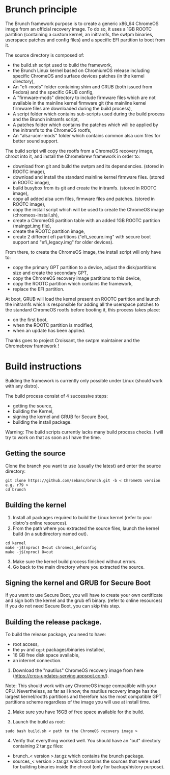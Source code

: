 # Brunch principle

The Brunch framework purpose is to create a generic x86_64 ChromeOS image from an official recovery image. To do so, it uses a 1GB ROOTC partition (containing a custom kernel, an initramfs, the swtpm binaries, userspace patches and config files) and a specific EFI partition to boot from it.

The source directory is composed of:
- the build.sh script used to build the framework,
- the Brunch Linux kernel based on ChromiumOS release including specific ChromeOS and surface devices patches (in the kernel directory),
- An "efi-mods" folder containing shim and GRUB (both issued from Fedora) and the specific GRUB config,
- A "firmware-mods" directory to include firmware files which are not available in the mainline kernel firmware git (the mainline kernel firmware files are downloaded during the build process),
- A script folder which contains sub-scripts used during the build process and the Brunch initramfs script,
- A patches folder which contains the patches which will be applied by the initramfs to the ChromeOS rootfs,
- An "alsa-ucm-mods" folder which contains common alsa ucm files for better sound support.

The build script will copy the rootfs from a ChromeOS recovery image, chroot into it, and install the Chromebrew framework in order to:
- download from git and build the swtpm and its dependencies. (stored in ROOTC image),
- download and install the standard mainline kernel firmware files. (stored in ROOTC image),
- build busybox from its git and create the initramfs. (stored in ROOTC image),
- copy all added alsa ucm files, firmware files and patches. (stored in ROOTC image),
- copy the install script which will be used to create the ChromeOS image (chromeos-install.sh),
- create a ChromeOS partition table with an added 1GB ROOTC partition (maingpt.img file),
- create the ROOTC partition image,
- create 2 different efi partitions ("efi_secure.img" with secure boot support and "efi_legacy.img" for older devices).

From there, to create the ChromeOS image, the install script will only have to:
- copy the primary GPT partition to a device, adjust the disk/partitions size and create the secondary GPT,
- copy the ChromeOS recovery image partitions to this device,
- copy the ROOTC partition which contains the framework,
- replace the EFI partition.

At boot, GRUB will load the kernel present on ROOTC partition and launch the initramfs which is responsible for adding all the userspace patches to the standard ChromeOS rootfs before booting it, this process takes place:
- on the first boot,
- when the ROOTC partition is modified,
- when an update has been applied.

Thanks goes to project Croissant, the swtpm maintainer and the Chromebrew framework !

# Build instructions

Building the framework is currently only possible under Linux (should work with any distro).

The build process consist of 4 successive steps:
- getting the source,
- building the Kernel,
- signing the kernel and GRUB for Secure Boot,
- building the install package.

Warning: The build scripts currently lacks many build process checks. I will try to work on that as soon as I have the time.

## Getting the source

Clone the branch you want to use (usually the latest) and enter the source directory:

```
git clone https://github.com/sebanc/brunch.git -b < ChromeOS version e.g. r79 >
cd brunch
```

## Building the kernel

1. Install all packages required to build the Linux kernel (refer to your distro's online resources).
2. From the path where you extracted the source files, launch the kernel build (in a subdirectory named out).
```
cd kernel
make -j$(nproc) O=out chromeos_defconfig
make -j$(nproc) O=out
```
3. Make sure the kernel build process finished without errors.
4. Go back to the main directory where you extracted the source.

## Signing the kernel and GRUB for Secure Boot

If you want to use Secure Boot, you will have to create your own certificate and sign both the kernel and the grub efi binary. (refer to online resources)
If you do not need Secure Boot, you can skip this step.

## Building the release package.

To build the release package, you need to have:
- root access,
- the `pv` and `cgpt` packages/binaries installed,
- 16 GB free disk space available,
- an internet connection.

1. Download the "nautilus" ChromeOS recovery image from here (https://cros-updates-serving.appspot.com/).

Note: This should work with any ChromeOS image compatible with your CPU. Nevertheless, as far as I know, the nautilus recovery image has the largest kernel/rootfs partitions and therefore has the most compatible GPT partitions scheme regardless of the image you will use at install time.

2. Make sure you have 16GB of free space available for the build.

3. Launch the build as root:
```
sudo bash build.sh < path to the ChromeOS recovery image >
```
4. Verify that everything worked well. You should have an "out" directory containing 2 tar.gz files:
- brunch_< version >.tar.gz which contains the brunch package.
- sources_< version >.tar.gz which contains the sources that were used for building binaries inside the chroot (only for backup/history purpose).

